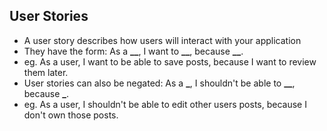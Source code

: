 ## User Stories

- A user story describes how users will interact with your application
- They have the form: As a **\_\_**, I want to **\_\_**, because **\_\_**.
- eg. As a user, I want to be able to save posts, because I want to review them later.
- User stories can also be negated: As a **\_**, I shouldn't be able to **\_\_**, because **\_**.
- eg. As a user, I shouldn't be able to edit other users posts, because I don't own those posts.
